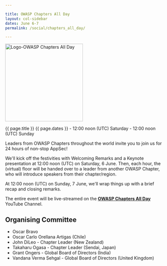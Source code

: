 ```yaml
---

title: OWASP Chapters All Day 
layout: col-sidebar
dates: June 6-7
permalink: /social/chapters_all_day/

---
```


<img src="/www-community/pages/social/chapters_all_day/assets/images/Logo-Chapters_All_Day-Transparent.jpg" style="width: 250px; height: 250px;" alt="Logo-OWASP Chapters All Day" />

{{ page.title }}
{{ page.dates }} - 12:00 noon (UTC) Saturday - 12:00 noon (UTC) Sunday 

Leaders from OWASP Chapters throughout the world invite you to join us for 24 hours of non-stop AppSec!

We'll kick off the festivities with Welcoming Remarks and a Keynote presentation at 12:00 noon (UTC) on Saturday, 6 June. Then, each hour, the (virtual) floor will be handed over to a leader from another OWASP Chapter, who will introduce speakers from their chapter/region.

At 12:00 noon (UTC) on Sunday, 7 June, we'll wrap things up with a brief recap and closing remarks.

The entire event will be live-streamed on the **[OWASP Chapters All Day](https://www.youtube.com/channel/UCJNkJT42qFOBdnD8pCpelrw)** YouTube Channel.

## Organising Committee

* Oscar Bravo
* Oscar Carlo Orellana Artigas (Chile)
* John DiLeo - Chapter Leader (New Zealand)
* Takaharu Ogasa - Chapter Leader (Sendai, Japan)
* Grant Ongers - Global Board of Directors (India)
* Vandana Verma Sehgal - Global Board of Directors (United Kingdom)



